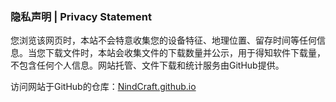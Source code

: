 ### 隐私声明 | Privacy Statement

您浏览该网页时，本站不会特意收集您的设备特征、地理位置、留存时间等任何信息。当您下载文件时，本站会收集文件的下载数量并公示，用于得知软件下载量，不包含任何个人信息。网站托管、文件下载和统计服务由GitHub提供。

访问网站于GitHub的仓库：[NindCraft.github.io](https://gthub.com/NindCraft/NindCraft.github.io)
